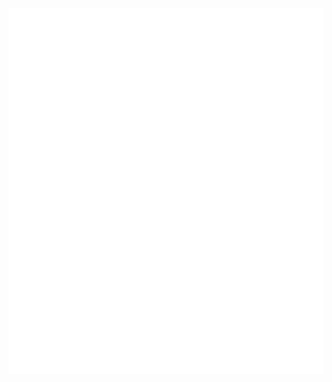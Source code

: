 ![Metrics](/github-metrics.svg)

<!-- [![spotify-github-profile](https://spotify-github-profile.vercel.app/api/view?uid=7uz9wfcada0w45gumh5tg41fb&cover_image=true&theme=novatorem&show_offline=true&background_color=121212&bar_color=53b14f&bar_color_cover=false)](https://github.com/kittinan/spotify-github-profile)
-->
